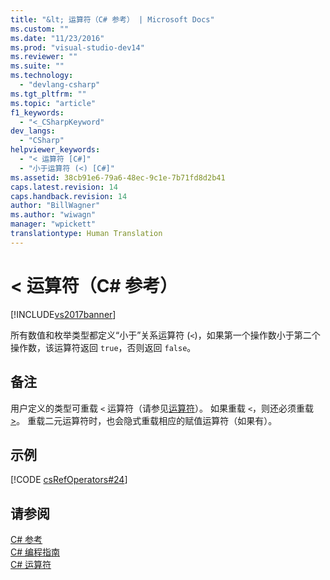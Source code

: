 ```yaml
---
title: "&lt; 运算符（C# 参考） | Microsoft Docs"
ms.custom: ""
ms.date: "11/23/2016"
ms.prod: "visual-studio-dev14"
ms.reviewer: ""
ms.suite: ""
ms.technology: 
  - "devlang-csharp"
ms.tgt_pltfrm: ""
ms.topic: "article"
f1_keywords: 
  - "<_CSharpKeyword"
dev_langs: 
  - "CSharp"
helpviewer_keywords: 
  - "< 运算符 [C#]"
  - "小于运算符 (<) [C#]"
ms.assetid: 38cb91e6-79a6-48ec-9c1e-7b71fd8d2b41
caps.latest.revision: 14
caps.handback.revision: 14
author: "BillWagner"
ms.author: "wiwagn"
manager: "wpickett"
translationtype: Human Translation
---
```

# &lt; 运算符（C# 参考）
[!INCLUDE[vs2017banner](../../../csharp/includes/vs2017banner.md)]

所有数值和枚举类型都定义“小于”关系运算符 \(`<`\)，如果第一个操作数小于第二个操作数，该运算符返回 `true`，否则返回 `false`。  
  
## 备注  
 用户定义的类型可重载 `<` 运算符（请参见[运算符](../../../csharp/language-reference/keywords/operator.md)）。  如果重载 `<`，则还必须重载 [\>](../../../csharp/language-reference/operators/greater-than-operator.md)。  重载二元运算符时，也会隐式重载相应的赋值运算符（如果有）。  
  
## 示例  
 [!CODE [csRefOperators#24](../CodeSnippet/VS_Snippets_VBCSharp/csrefOperators#24)]  
  
## 请参阅  
 [C\# 参考](../../../csharp/language-reference/index.md)   
 [C\# 编程指南](../../../csharp/programming-guide/index.md)   
 [C\# 运算符](../../../csharp/language-reference/operators/index.md)